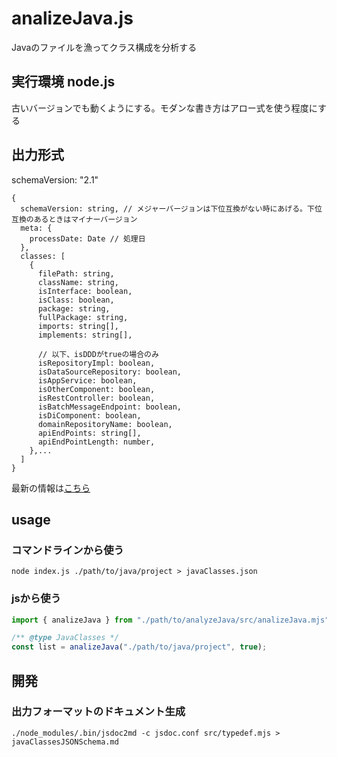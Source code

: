 # analizeJava.js
Javaのファイルを漁ってクラス構成を分析する

## 実行環境 node.js
古いバージョンでも動くようにする。モダンな書き方はアロー式を使う程度にする

## 出力形式
schemaVersion: "2.1"
```
{
  schemaVersion: string, // メジャーバージョンは下位互換がない時にあげる。下位互換のあるときはマイナーバージョン
  meta: {
    processDate: Date // 処理日
  },
  classes: [
    {
      filePath: string,
      className: string,
      isInterface: boolean,
      isClass: boolean,
      package: string,
      fullPackage: string,
      imports: string[],
      implements: string[],

      // 以下、isDDDがtrueの場合のみ
      isRepositoryImpl: boolean,
      isDataSourceRepository: boolean,
      isAppService: boolean,
      isOtherComponent: boolean,
      isRestController: boolean,
      isBatchMessageEndpoint: boolean,
      isDiComponent: boolean,
      domainRepositoryName: boolean,
      apiEndPoints: string[],
      apiEndPointLength: number,
    },...
  ]
}
```
最新の情報は[こちら](./javaClassesJSONSchema.md)

## usage
### コマンドラインから使う
```
node index.js ./path/to/java/project > javaClasses.json
```

### jsから使う
```js
import { analizeJava } from "./path/to/analyzeJava/src/analizeJava.mjs";

/** @type JavaClasses */
const list = analizeJava("./path/to/java/project", true);
```

## 開発
### 出力フォーマットのドキュメント生成
```
./node_modules/.bin/jsdoc2md -c jsdoc.conf src/typedef.mjs > javaClassesJSONSchema.md
```
